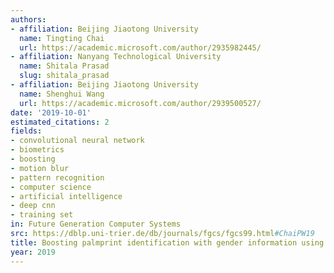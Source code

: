 ```yaml
---
authors:
- affiliation: Beijing Jiaotong University
  name: Tingting Chai
  url: https://academic.microsoft.com/author/2935982445/
- affiliation: Nanyang Technological University
  name: Shitala Prasad
  slug: shitala_prasad
- affiliation: Beijing Jiaotong University
  name: Shenghui Wang
  url: https://academic.microsoft.com/author/2939500527/
date: '2019-10-01'
estimated_citations: 2
fields:
- convolutional neural network
- biometrics
- boosting
- motion blur
- pattern recognition
- computer science
- artificial intelligence
- deep cnn
- training set
in: Future Generation Computer Systems
src: https://dblp.uni-trier.de/db/journals/fgcs/fgcs99.html#ChaiPW19
title: Boosting palmprint identification with gender information using DeepNet
year: 2019
---
```

